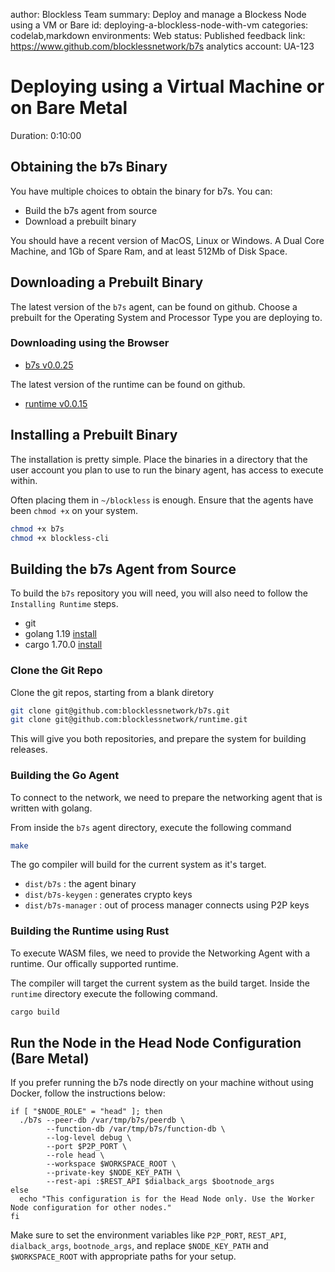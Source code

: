 
author: Blockless Team
summary: Deploy and manage a Blockess Node using a VM or Bare
id: deploying-a-blockless-node-with-vm
categories: codelab,markdown
environments: Web
status: Published
feedback link: https://www.github.com/blocklessnetwork/b7s
analytics account: UA-123

# Deploying using a Virtual Machine or on Bare Metal
Duration: 0:10:00

## Obtaining the b7s Binary

You have multiple choices to obtain the binary for b7s. You can:

* Build the b7s agent from source
* Download a prebuilt binary

You should have a recent version of MacOS, Linux or Windows. A Dual Core Machine, and 1Gb of Spare Ram, and at least 512Mb of Disk Space.

## Downloading a Prebuilt Binary

The latest version of the `b7s` agent, can be found on github. Choose a prebuilt for the Operating System and Processor Type you are deploying to.

### Downloading using the Browser

* [b7s v0.0.25](https://github.com/blocklessnetwork/b7s/releases/tag/v0.0.25)

The latest version of the runtime can be found on github. 

* [runtime v0.0.15](https://github.com/blocklessnetwork/runtime/releases/tag/v0.0.15)

## Installing a Prebuilt Binary

The installation is pretty simple. Place the binaries in a directory that the user account you plan to use to run the binary agent, has access to execute within. 

Often placing them in `~/blockless` is enough. Ensure that the agents have been `chmod +x` on your system.

```bash
chmod +x b7s
chmod +x blockless-cli
```

## Building the b7s Agent from Source

To build the `b7s` repository you will need, you will also need to follow the `Installing Runtime` steps.

* git
* golang 1.19 [install](https://go.dev/doc/install)
* cargo 1.70.0  [install](https://doc.rust-lang.org/cargo/getting-started/installation.html)

### Clone the Git Repo

Clone the git repos, starting from a blank diretory

```bash
git clone git@github.com:blocklessnetwork/b7s.git
git clone git@github.com:blocklessnetwork/runtime.git
```

This will give you both repositories, and prepare the system for building releases.

### Building the Go Agent

To connect to the network, we need to prepare the networking agent that is written with golang. 

From inside the `b7s` agent directory, execute the following command

```bash
make
```
The go compiler will build for the current system as it's target.

* `dist/b7s` : the agent binary
* `dist/b7s-keygen` : generates crypto keys
* `dist/b7s-manager` : out of process manager connects using P2P keys

### Building the Runtime using Rust

To execute WASM files, we need to provide the Networking Agent with a runtime. Our offically supported runtime.

The compiler will target the current system as the build target. Inside the `runtime` directory execute the following command.

```bash
cargo build
```
## Run the Node in the Head Node Configuration (Bare Metal)

If you prefer running the b7s node directly on your machine without using Docker, follow the instructions below:

    if [ "$NODE_ROLE" = "head" ]; then
      ./b7s --peer-db /var/tmp/b7s/peerdb \
            --function-db /var/tmp/b7s/function-db \
            --log-level debug \
            --port $P2P_PORT \
            --role head \
            --workspace $WORKSPACE_ROOT \
            --private-key $NODE_KEY_PATH \
            --rest-api :$REST_API $dialback_args $bootnode_args
    else
      echo "This configuration is for the Head Node only. Use the Worker Node configuration for other nodes."
    fi

Make sure to set the environment variables like `P2P_PORT`, `REST_API`, `dialback_args`, `bootnode_args`, and replace `$NODE_KEY_PATH` and `$WORKSPACE_ROOT` with appropriate paths for your setup.
